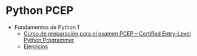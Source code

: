 # Python PCEP

* Fundamentos de Python 1
    * [Curso de preparación para el examen PCEP – Certified Entry-Level Python Programmer](https://github.com/josedom24/python_pcep_pcap/tree/main/PCEP)
    * [Ejercicios](https://github.com/josedom24/ejercicios_python_pcep)